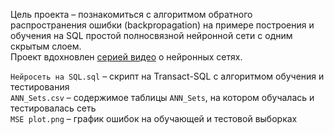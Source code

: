 Цель проекта – познакомиться с алгоритмом обратного распространения ошибки (backpropagation) на примере построения и обучения на SQL простой полносвязной нейронной сети с одним скрытым слоем.
<br>
Проект вдохновлен [серией видео](https://www.3blue1brown.com/topics/neural-networks) о нейронных сетях.

`Нейросеть на SQL.sql` – скрипт на Transact-SQL с алгоритмом обучения и тестирования
<br>
`ANN_Sets.csv` – содержимое таблицы `ANN_Sets`, на котором обучалась и тестировалась сеть
<br>
`MSE plot.png` – график ошибок на обучающей и тестовой выборках
